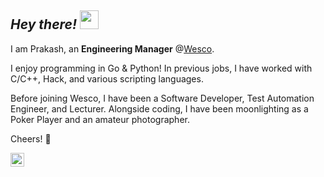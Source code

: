 ## _Hey  there!_  <img src="https://raw.githubusercontent.com/prakashdumbre-toast/prakashdumbre-toast/main/wave.gif" width="30">  
 

I am Prakash, an **Engineering Manager** @[Wesco](https://wesco.com).

I enjoy programming in Go & Python! In previous jobs, I have worked with C/C++, Hack, and various scripting languages.

Before joining Wesco, I have been a Software Developer, Test Automation Engineer, and Lecturer.
Alongside coding, I have been moonlighting as a Poker Player and an amateur photographer.

Cheers! 🍻


<a href="https://www.linkedin.com/in/pdumbre/">
  <img align="left" alt="Prakash's LinkedIN" width="22px" src="https://raw.githubusercontent.com/prakashdumbre-toast/prakashdumbre-toast/main/linkedin-logo.png" />
</a>


<!---Dumberdore/Dumberdore is a ✨ special ✨ repository because its `README.md` (this file) appears on your GitHub profile.
You can click the Preview link to take a look at your changes.
--->
